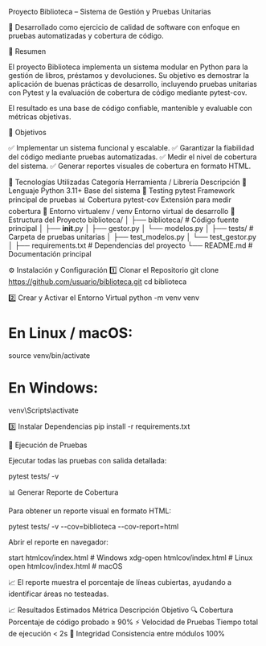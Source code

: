 Proyecto Biblioteca – Sistema de Gestión y Pruebas Unitarias

🧠 Desarrollado como ejercicio de calidad de software con enfoque en pruebas automatizadas y cobertura de código.

🏢 Resumen 

El proyecto Biblioteca implementa un sistema modular en Python para la gestión de libros, préstamos y devoluciones.
Su objetivo es demostrar la aplicación de buenas prácticas de desarrollo, incluyendo pruebas unitarias con Pytest y la evaluación de cobertura de código mediante pytest-cov.

El resultado es una base de código confiable, mantenible y evaluable con métricas objetivas.

🎯 Objetivos

✅ Implementar un sistema funcional y escalable.
✅ Garantizar la fiabilidad del código mediante pruebas automatizadas.
✅ Medir el nivel de cobertura del sistema.
✅ Generar reportes visuales de cobertura en formato HTML.

🧰 Tecnologías Utilizadas
Categoría	Herramienta / Librería	Descripción
🐍 Lenguaje	Python 3.11+	Base del sistema
🧪 Testing	pytest	Framework principal de pruebas
📊 Cobertura	pytest-cov	Extensión para medir cobertura
🧱 Entorno	virtualenv / venv	Entorno virtual de desarrollo
🧩 Estructura del Proyecto
biblioteca/
│
├── biblioteca/          # Código fuente principal
│   ├── __init__.py
│   ├── gestor.py
│   └── modelos.py
│
├── tests/               # Carpeta de pruebas unitarias
│   ├── test_modelos.py
│   └── test_gestor.py
│
├── requirements.txt     # Dependencias del proyecto
└── README.md            # Documentación principal

⚙️ Instalación y Configuración
1️⃣ Clonar el Repositorio
git clone https://github.com/usuario/biblioteca.git
cd biblioteca

2️⃣ Crear y Activar el Entorno Virtual
python -m venv venv
# En Linux / macOS:
source venv/bin/activate
# En Windows:
venv\Scripts\activate

3️⃣ Instalar Dependencias
pip install -r requirements.txt

🧪 Ejecución de Pruebas

Ejecutar todas las pruebas con salida detallada:

pytest tests/ -v

📊 Generar Reporte de Cobertura

Para obtener un reporte visual en formato HTML:

pytest tests/ -v --cov=biblioteca --cov-report=html


Abrir el reporte en navegador:

start htmlcov/index.html     # Windows
xdg-open htmlcov/index.html  # Linux
open htmlcov/index.html      # macOS


📈 El reporte muestra el porcentaje de líneas cubiertas, ayudando a identificar áreas no testeadas.

📈 Resultados Estimados
Métrica	Descripción	Objetivo
🔍 Cobertura	Porcentaje de código probado	≥ 90%
⚡ Velocidad de Pruebas	Tiempo total de ejecución	< 2s
🧩 Integridad	Consistencia entre módulos	100%